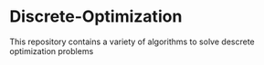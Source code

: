 # Discrete-Optimization
This repository contains a variety of algorithms to solve descrete optimization problems
